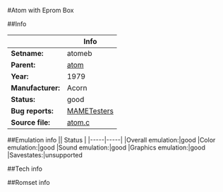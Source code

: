 #Atom with Eprom Box

##Info

||Info|
|-----|-----|
|**Setname:**|atomeb
|**Parent:**|[atom](atom.md)
|**Year:**|1979
|**Manufacturer:**|Acorn
|**Status:**|good
|**Bug reports:**|[MAMETesters](http://mametesters.org/view_all_set.php?type=1&temporary=y&search=atom.c)
|**Source file:**|[atom.c](https://github.com/mamedev/mame/blob/master/src/mess/drivers/atom.c)

##Emulation info
|| Status |
|-----|-----|
|Overall emulation:|good
|Color emulation:|good
|Sound emulation:|good
|Graphics emulation:|good
|Savestates:|unsupported

##Tech info

##Romset info

<!--- START OF EDITED COMMENT DO NOT TOUCH TEXT ABOVE-->
